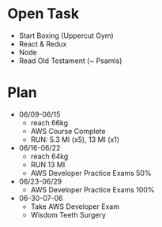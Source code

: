 # Open Task
* Start Boxing (Uppercut Gym)
* React & Redux
* Node
* Read Old Testament (~ Psamls)

# Plan
* 06/09-06/15
  * reach 66kg
  * AWS Course Complete
  * RUN: 5.3 MI (x5), 13 MI (x1)
* 06/16-06/22
  * reach 64kg
  * RUN 13 MI
  * AWS Developer Practice Exams 50%
* 06/23-06/29
  * AWS Developer Practice Exams 100%
* 06-30-07-06
  * Take AWS Developer Exam
  * Wisdom Teeth Surgery
